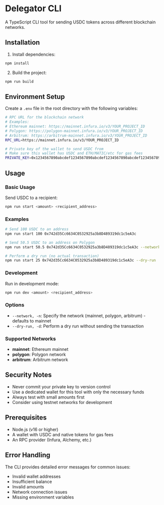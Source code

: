 # Delegator CLI

A TypeScript CLI tool for sending USDC tokens across different blockchain networks.

## Installation

1. Install dependencies:
```bash
npm install
```

2. Build the project:
```bash
npm run build
```

## Environment Setup

Create a `.env` file in the root directory with the following variables:

```bash
# RPC URL for the blockchain network
# Examples:
# Ethereum mainnet: https://mainnet.infura.io/v3/YOUR_PROJECT_ID
# Polygon: https://polygon-mainnet.infura.io/v3/YOUR_PROJECT_ID
# Arbitrum: https://arbitrum-mainnet.infura.io/v3/YOUR_PROJECT_ID
RPC_URL=https://mainnet.infura.io/v3/YOUR_PROJECT_ID

# Private key of the wallet to send USDC from
# Make sure this wallet has USDC and ETH/MATIC/etc for gas fees
PRIVATE_KEY=0x1234567890abcdef1234567890abcdef1234567890abcdef1234567890abcdef
```

## Usage

### Basic Usage

Send USDC to a recipient:
```bash
npm run start <amount> <recipient_address>
```

### Examples

```bash
# Send 100 USDC to an address
npm run start 100 0x742d35Cc6634C0532925a3b8D489319dc1c5eA3c

# Send 50.5 USDC to an address on Polygon
npm run start 50.5 0x742d35Cc6634C0532925a3b8D489319dc1c5eA3c --network polygon

# Perform a dry run (no actual transaction)
npm run start 25 0x742d35Cc6634C0532925a3b8D489319dc1c5eA3c --dry-run
```

### Development

Run in development mode:
```bash
npm run dev <amount> <recipient_address>
```

### Options

- `--network, -n`: Specify the network (mainnet, polygon, arbitrum) - defaults to mainnet
- `--dry-run, -d`: Perform a dry run without sending the transaction

### Supported Networks

- **mainnet**: Ethereum mainnet
- **polygon**: Polygon network
- **arbitrum**: Arbitrum network

## Security Notes

- Never commit your private key to version control
- Use a dedicated wallet for this tool with only the necessary funds
- Always test with small amounts first
- Consider using testnet networks for development

## Prerequisites

- Node.js (v16 or higher)
- A wallet with USDC and native tokens for gas fees
- An RPC provider (Infura, Alchemy, etc.)

## Error Handling

The CLI provides detailed error messages for common issues:
- Invalid wallet addresses
- Insufficient balance
- Invalid amounts
- Network connection issues
- Missing environment variables 